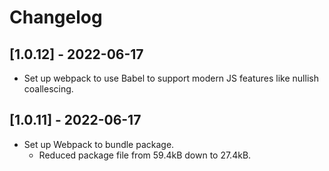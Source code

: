 # Changelog

## [1.0.12] - 2022-06-17

- Set up webpack to use Babel to support modern JS features like nullish coallescing.

## [1.0.11] - 2022-06-17

- Set up Webpack to bundle package.
  - Reduced package file from 59.4kB down to 27.4kB.
